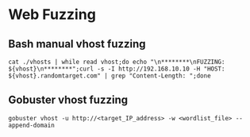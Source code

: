 # Web Fuzzing

## Bash manual vhost fuzzing
```
cat ./vhosts | while read vhost;do echo "\n********\nFUZZING: ${vhost}\n********";curl -s -I http://192.168.10.10 -H "HOST: ${vhost}.randomtarget.com" | grep "Content-Length: ";done
```

## Gobuster vhost fuzzing
```
gobuster vhost -u http://<target_IP_address> -w <wordlist_file> --append-domain
```

